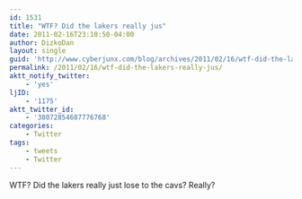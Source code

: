 ```yaml
---
id: 1531
title: "WTF? Did the lakers really jus"
date: 2011-02-16T23:10:50-04:00
author: DizkoDan
layout: single
guid: 'http://www.cyberjunx.com/blog/archives/2011/02/16/wtf-did-the-lakers-really-jus/'
permalink: /2011/02/16/wtf-did-the-lakers-really-jus/
aktt_notify_twitter:
    - 'yes'
ljID:
    - '1175'
aktt_twitter_id:
    - '38072854687776768'
categories:
    - Twitter
tags:
    - tweets
    - Twitter
---
```


WTF? Did the lakers really just lose to the cavs? Really?